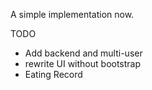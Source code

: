 A simple implementation now.

TODO
- Add backend and multi-user
- rewrite UI without bootstrap
- Eating Record
